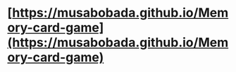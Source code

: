 # **[https://musabobada.github.io/Memory-card-game](https://musabobada.github.io/Memory-card-game)**
